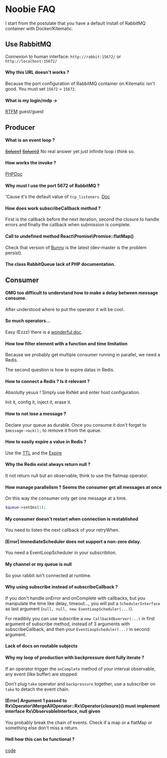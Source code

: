 # Noobie FAQ 

I start from the postulate that you have a default install of RabbitMQ 
container with Docker/Kitematic.

## Use RabbitMQ

Connexion to human interface: 
`http://rabbit:15672/` or `http://localhost:15672/`

#### Why this URL doesn't works ?

Because the port configuration of RabbitMQ container on Kitematic isn't good.
You must set `15672` = `15672`. 

#### What is my login/mdp ->
[RTFM](https://hub.docker.com/_/rabbitmq/) guest/guest

## Producer

#### What is an event loop ?

~~[Soluce1](https://github.com/voryx/event-loop)~~
~~[Soluce2](https://github.com/reactphp/event-loop)~~
No real answer yet just infinite loop i think so.

#### How works the invoke ?

[PHPDoc](http://php.net/manual/fr/language.oop5.magic.php#object.invoke)

#### Why must I use the port 5672 of RabbitMQ ?

'Cause it's the default value of `tcp_listeners`. [Doc](https://www.rabbitmq.com/configure.html)

#### How does work subscribeCallback method ?

First is the callback before the next iteration, second the closure to handle
errors and finally the callback when submission is complete.

#### Call to undefined method React\Promise\Promise::flatMap()

Check that version of [Bunny](https://github.com/Domraider/bunny) is the 
latest (dev-master is the problem persist).

#### The class RabbitQueue lack of PHP documentation.

## Consumer

#### OMG too difficult to understand how to make a delay between message consume.

After understood where to put the operator it will be cool.

#### So much operators... 

Easy (Ezzz) there is a 
[wonderful doc](http://reactivex.io/documentation/operators.html).

#### How tow filter element with a function and time limitation

Because we probably get multiple consumer running in parallel, we need a Redis.

The second question is how to expire datas in Redis.

#### How to connect a Redis ? Is it relevant ?

Absolutly yeuus !
Simply use RxNet and enter host configuration.

Init it, config it, inject it, erase it.

#### How to not lose a message ?

Declare your queue as durable. Once you consume it don't forget to 
`$message->ack();` to remove it from the queue.

#### How to easily expire a value in Redis ?

Use the [TTL](https://redis.io/commands/ttl) and the 
[Expire](https://redis.io/commands/expire)

#### Why the Redis exist always return null ?

It not return null but an observable, think to use the flatmap operator.

#### How manage parallelism ? Seems the consumer get all messages at once

On this way the consumer only get one message at a time.

```php
$queue->setQos(1);
```

#### My consumer doesn't restart when connection is restablished

You need to listen the next callback of your retryWhen.

#### [Error] ImmediateScheduler does not support a non-zero delay.

You need a EventLoopScheduler in your subscribtion.

#### My channel or my queue is null

So your rabbit isn't connected at runtime.

#### Why using subscribe instead of subscribeCallback ?

If you don't handle onError and onComplete with callbacks, but you manipulate
the time like delay, timeout..., you will put a `SchedulerInterface` as last 
argument (`null, null, new EventLoopScheduler(...)`).

For readibily you can use subscribe a `new CallbackObserver(...)` in first
argument of subscribe method, instead of 3 arguments with subscribeCallback, 
and then your `EventLoopScheduler(...)` in second argument.

#### Lack of docs on routable subjects

#### Why my loop of production with backpressure dont fully iterate ?

If an operator trigger the `onComplete` method of your interval observable,
any event (like buffer) are stopped.

Don't plug `take` operator and `backpressure` together, use a subscriber on 
`take` to detach the event chain.
 
#### [Error] Argument 1 passed to Rx\Operator\MergeAllOperator::Rx\Operator\{closure}() must implement interface Rx\ObservableInterface, null given

You probably break the chain of events.
Check if a map or a flatMap or something else don't miss a return.

#### Hell how this can be functional ?

[code](https://github.com/ReactiveX/RxPHP/blob/4807ab11285bb3f5e665cff2ead766d72f775a87/lib/Rx/Operator/CountOperator.php#L45)
